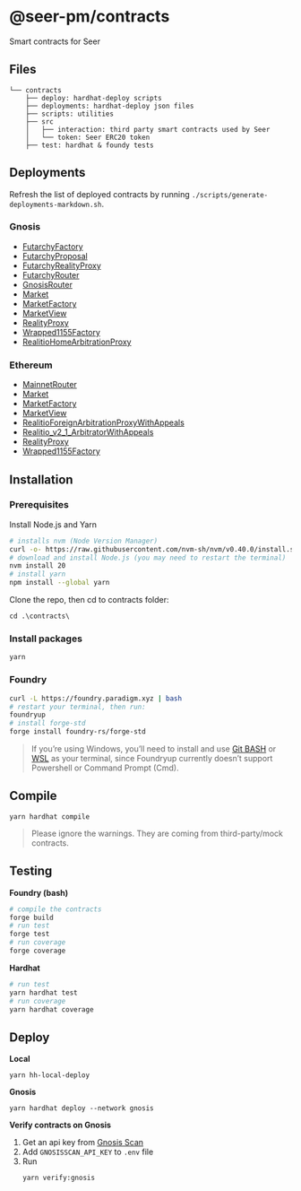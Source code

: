 # @seer-pm/contracts

Smart contracts for Seer

## Files

```
└── contracts
    ├── deploy: hardhat-deploy scripts
    ├── deployments: hardhat-deploy json files
    ├── scripts: utilities
    ├── src
    │   ├── interaction: third party smart contracts used by Seer
    │   └── token: Seer ERC20 token
    ├── test: hardhat & foundy tests
```

## Deployments

Refresh the list of deployed contracts by running `./scripts/generate-deployments-markdown.sh`.

### Gnosis

- [FutarchyFactory](https://gnosisscan.io/address/0xe789e4A240d153AC55e32106821e785E71f6b792)
- [FutarchyProposal](https://gnosisscan.io/address/0xec4fb999Db0e8cA28011D85EAD177810055b484c)
- [FutarchyRealityProxy](https://gnosisscan.io/address/0x03E1fCfE3F1edc5833001588fb6377cB50A61cfc)
- [FutarchyRouter](https://gnosisscan.io/address/0xE2996f6BC88ba0f2Ad3a6E2A71ac55884ec9F74E)
- [GnosisRouter](https://gnosisscan.io/address/0xeC9048b59b3467415b1a38F63416407eA0c70fB8)
- [Market](https://gnosisscan.io/address/0x8F76bC35F8C72E5e2Ec55ebED785da5efaa9636a)
- [MarketFactory](https://gnosisscan.io/address/0x83183DA839Ce8228E31Ae41222EaD9EDBb5cDcf1)
- [MarketView](https://gnosisscan.io/address/0x95493F3e3F151eD9ee9338a4Fc1f49c00890F59C)
- [RealityProxy](https://gnosisscan.io/address/0xc260ADfAC11f97c001dC143d2a4F45b98e0f2D6C)
- [Wrapped1155Factory](https://gnosisscan.io/address/0xD194319D1804C1051DD21Ba1Dc931cA72410B79f)
- [RealitioHomeArbitrationProxy](https://gnosisscan.io/address/0x68154ea682f95bf582b80dd6453fa401737491dc)

### Ethereum

- [MainnetRouter](https://etherscan.io/address/0x886Ef0A78faBbAE942F1dA1791A8ed02a5aF8BC6)
- [Market](https://etherscan.io/address/0x8bdC504dC3A05310059c1c67E0A2667309D27B93)
- [MarketFactory](https://etherscan.io/address/0x1F728c2fD6a3008935c1446a965a313E657b7904)
- [MarketView](https://etherscan.io/address/0xB2aB74afe47e6f9D8c392FA15b139Ac02684771a)
- [RealitioForeignArbitrationProxyWithAppeals](https://etherscan.io/address/0xFe0eb5fC686f929Eb26D541D75Bb59F816c0Aa68)
- [Realitio_v2_1_ArbitratorWithAppeals](https://etherscan.io/address/0x2018038203aEE8e7a29dABd73771b0355D4F85ad)
- [RealityProxy](https://etherscan.io/address/0xC72f738e331b6B7A5d77661277074BB60Ca0Ca9E)
- [Wrapped1155Factory](https://etherscan.io/address/0xD194319D1804C1051DD21Ba1Dc931cA72410B79f)

## Installation

### Prerequisites
Install Node.js and Yarn
```bash
# installs nvm (Node Version Manager)
curl -o- https://raw.githubusercontent.com/nvm-sh/nvm/v0.40.0/install.sh | bash
# download and install Node.js (you may need to restart the terminal)
nvm install 20
# install yarn
npm install --global yarn
```

Clone the repo, then cd to contracts folder:
```
cd .\contracts\
```

### Install packages
```
yarn
```

### Foundry
```bash
curl -L https://foundry.paradigm.xyz | bash
# restart your terminal, then run:
foundryup
# install forge-std
forge install foundry-rs/forge-std
```
>If you’re using Windows, you’ll need to install and use [Git BASH](https://gitforwindows.org/) or [WSL](https://learn.microsoft.com/en-us/windows/wsl/install) as your terminal, since Foundryup currently doesn’t support Powershell or Command Prompt (Cmd).

## Compile
```
yarn hardhat compile
```
>Please ignore the warnings. They are coming from third-party/mock contracts.

## Testing
**Foundry (bash)**
```bash
# compile the contracts
forge build
# run test
forge test
# run coverage
forge coverage
```

**Hardhat**
```bash
# run test
yarn hardhat test
# run coverage
yarn hardhat coverage
```

## Deploy
**Local**
```
yarn hh-local-deploy
```

**Gnosis**
```
yarn hardhat deploy --network gnosis
```

**Verify contracts on Gnosis**
1. Get an api key from [Gnosis Scan](https://docs.gnosisscan.io/getting-started/viewing-api-usage-statistics)
2. Add `GNOSISSCAN_API_KEY` to `.env` file
3. Run
    ```
    yarn verify:gnosis
    ```


